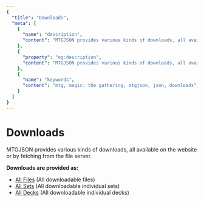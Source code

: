 ```yaml
---
{
  "title": "Downloads",
  "meta": [
    {
      "name": "description",
      "content": "MTGJSON provides various kinds of downloads, all available on the website or by fetching from the file server.",
    },
    {
      "property": "og:description",
      "content": "MTGJSON provides various kinds of downloads, all available on the website or by fetching from the file server."
    },
    {
      "name": "keywords",
      "content": "mtg, magic: the gathering, mtgjson, json, downloads",
    }
  ]
}
---
```


# Downloads

MTGJSON provides various kinds of downloads, all available on the website or by fetching from the file server.

**Downloads are provided as:**

- [All Files](./all-files/) (All downloadable files)
- [All Sets](./all-sets/) (All downloadable individual sets)
- [All Decks](./all-decks/) (All downloadable individual decks)
